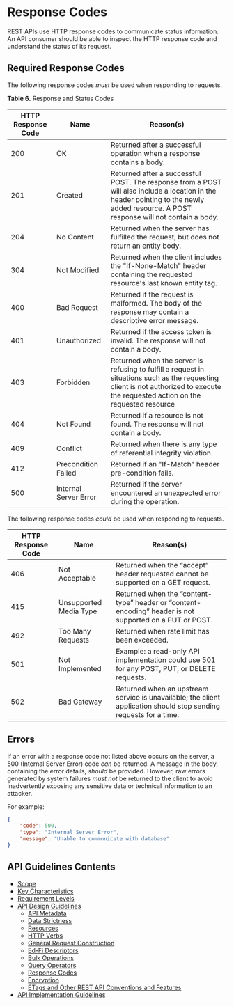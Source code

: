 # Response Codes

REST APIs use HTTP response codes to communicate status information. An API
consumer should be able to inspect the HTTP response code and understand the
status of its request.

## Required Response Codes

The following response codes _must_ be used when responding to requests.

**Table 6.** Response and Status Codes

| HTTP Response Code | Name                  | Reason(s)                                                                                                                                                                            |
| ------------------ | --------------------- | ------------------------------------------------------------------------------------------------------------------------------------------------------------------------------------ |
| 200                | OK                    | Returned after a successful operation when a response contains a body.                                                                                                               |
| 201                | Created               | Returned after a successful POST. The response from a POST will also include a location in the header pointing to the newly added resource. A POST response will not contain a body. |
| 204                | No Content            | Returned when the server has fulfilled the request, but does not return an entity body.                                                                                              |
| 304                | Not Modified          | Returned when the client includes the "If-None-Match" header containing the requested resource's last known entity tag.                                                              |
| 400                | Bad Request           | Returned if the request is malformed. The body of the response may contain a descriptive error message.                                                                              |
| 401                | Unauthorized          | Returned if the access token is invalid. The response will not contain a body.                                                                                                       |
| 403                | Forbidden             | Returned when the server is refusing to fulfill a request in situations such as the requesting client is not authorized to execute the requested action on the requested resource    |
| 404                | Not Found             | Returned if a resource is not found. The response will not contain a body.                                                                                                           |
| 409                | Conflict              | Returned when there is any type of referential integrity violation.                                                                                                                  |
| 412                | Precondition Failed   | Returned if an "If-Match" header pre-condition fails.                                                                                                                                |
| 500                | Internal Server Error | Returned if the server encountered an unexpected error during the operation.                                                                                                         |

The following response codes _could_ be used when responding to requests.

| HTTP Response Code | Name                   | Reason(s)                                                                                                         |
| ------------------ | ---------------------- | ----------------------------------------------------------------------------------------------------------------- |
| 406                | Not Acceptable         | Returned when the “accept” header requested cannot be supported on a GET request.                                 |
| 415                | Unsupported Media Type | Returned when the “content-type” header or “content- encoding” header is not supported on a PUT or POST.          |
| 492                | Too Many Requests      | Returned when rate limit has been exceeded.                                                                       |
| 501                | Not Implemented        | Example: a read-only API implementation could use 501 for any POST, PUT, or DELETE requests.                      |
| 502                | Bad Gateway            | Returned when an upstream service is unavailable; the client application should stop sending requests for a time. |

## Errors

If an error with a response code not listed above occurs on the server, a 500 (Internal Server
Error) code _can_ be returned. A message in the body, containing the error details, _should_ be
provided. However, raw errors generated by system failures _must not_ be returned to the client to
avoid inadvertently exposing any sensitive data or technical information to an attacker. 

For example:

```json
{ 
    "code": 500, 
    "type": "Internal Server Error", 
    "message": "Unable to communicate with database"
}
```

## API Guidelines Contents

* [Scope](../SCOPE.md)
* [Key Characteristics](../KEY-CHARACTERISTICS.md)
* [Requirement Levels](../REQUIREMENT-LEVELS.md)
* [API Design Guidelines](../API-DESIGN-GUIDELINES/README.md)
  * [API Metadata](API-METADATA.md)
  * [Data Strictness](DATA-STRICTNESS.md)
  * [Resources](RESOURCES.md)
  * [HTTP Verbs](HTTP-VERBS.md)
  * [General Request Construction](GENERAL-REQUEST-CONSTRUCTION.md)
  * [Ed-Fi Descriptors](ED-FI-DESCRIPTORS.md)
  * [Bulk Operations](BULK-OPERATIONS.md)
  * [Query Operators](QUERY-OPERATORS.md)
  * [Response Codes](RESPONSE-CODES.md)
  * [Encryption](ENCRYPTION.md)
  * [ETags and Other REST API Conventions and
  Features](ETAGS-OTHER-CONVENTIONS.md)
* [API Implementation Guidelines](../API-IMPLEMENTATION-GUIDELINES/README.md)
